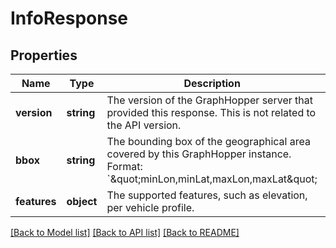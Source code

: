 # InfoResponse

## Properties
Name | Type | Description | Notes
------------ | ------------- | ------------- | -------------
**version** | **string** | The version of the GraphHopper server that provided this response. This is not related to the API version. | [optional] 
**bbox** | **string** | The bounding box of the geographical area covered by this GraphHopper instance. Format: &#x60;\&quot;minLon,minLat,maxLon,maxLat\&quot; | [optional] 
**features** | **object** | The supported features, such as elevation, per vehicle profile. | [optional] 

[[Back to Model list]](../../README.md#documentation-for-models) [[Back to API list]](../../README.md#documentation-for-api-endpoints) [[Back to README]](../../README.md)

